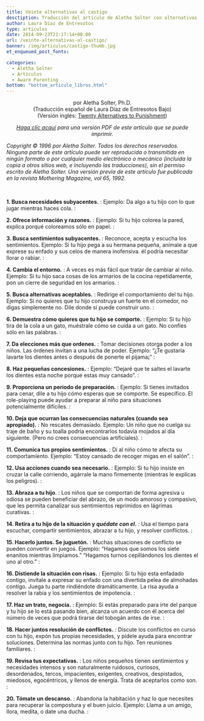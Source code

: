 ```yaml
---
title: Veinte alternativas al castigo
desctiption: Traducción del artículo de Aletha Solter con alternativas al castigo
author: Laura Díaz de Entresotos
type: articulos
date: 2014-09-23T21:17:14+00:00
url: /veinte-alternativas-al-castigo/
banner: /img/articulos/castigo-thumb.jpg
et_enqueued_post_fonts:

categories:
  - Aletha Solter
  - Artículos
  - Aware Parenting
bottom: "bottom_articulo_libros.html"
---
```

<center>
  por Aletha Solter, Ph.D.
</center>

<center>
  (Traducción español de Laura Díaz de Entresotos Bajo)
</center>

<center>
  (Versión inglés: <a href="http://www.awareparenting.com/twenty.htm">Twenty Alternatives to Punishment</a>)
</center>

<p style="text-align: center;">
  <em><a href="http://www.awareparenting.com/veintealternativas.pdf" target="new">Haga clic acquí</a> para una versión PDF de este artículo que se puede imprimir.</em>
</p>

_Copyright © 1996 por Aletha Solter. Todos los derechos reservados. Ninguna parte de este artículo puede ser reproducida o transmitida en ningún formato o por cualquier medio electrónico o mecánico (incluida la copia a otros sitios web, e incluyendo las traducciones), sin el permiso escrito de Aletha Solter. Una versión previa de este artículo fue publicada en la revista Mothering Magazine, vol 65, 1992._

&nbsp;

**1. Busca necesidades subyacentes.**
:   Ejemplo: Da algo a tu hijo con lo que jugar mientras haces cola.
:    

**2. Ofrece información y razones.**
:   Ejemplo: Si tu hijo colorea la pared, explica porqué coloreamos sólo en papel.
:    

**3. Busca sentimientos subyacentes.**
:   Reconoce, acepta y escucha los sentimientos. Ejemplo: Si tu hijo pega a su hermana pequeña, anímale a que exprese su enfado y sus celos de manera inofensiva. él podría necesitar llorar o rabiar.
:    

**4. Cambia el entorno.**
:   A veces es más fácil que tratar de cambiar al niño. Ejemplo: Si tu hijo saca cosas de los armarios de la cocina repetidamente, pon un cierre de seguridad en los armarios.
:    

**5. Busca alternativas aceptables.**
:   Redirige el comportamiento del tu hijo. Ejemplo: Si no quieres que tu hijo construya un fuerte en el comedor, no digas simplemente no. Dile donde sí puede construir uno.
:    

**6. Demuestra cómo quieres que tu hijo se comporte.**
:   Ejemplo: Si tu hijo tira de la cola a un gato, muéstrale cómo se cuida a un gato. No confíes sólo en las palabras.
:    

**7. Da elecciones más que ordenes.**
:   Tomar decisiones otorga poder a los niños. Las órdenes invitan a una lucha de poder. Ejemplo: “¿Te gustaría lavarte los dientes antes o después de ponerte el pijama¡”
:    

**8. Haz pequeñas concesiones.**
:   Ejemplo: “Dejaré que te saltes el lavarte los dientes esta noche porque estas muy cansado”.
:    

**9. Proporciona un periodo de preparación.**
:   Ejemplo: Si tienes invitados para cenar, dile a tu hijo cómo esperas que se comporte. Se específico. El role-playing puede ayudar a preparar al niño para situaciones potencialmente difíciles.
:    

**10. Deja que ocurran las consecuencias naturales (cuando sea apropiado).**
:   No rescates demasiado. Ejemplo: Un niño que no cuelga su traje de baño y su toalla podría encontrarlos todavía mojados al día siguiente. (Pero no crees consecuencias artificiales).
:    

**11. Comunica tus propios sentimientos.**
:   Di al niño cómo te afecta su comportamiento. Ejemplo: “Estoy cansado de recoger migas en el salón”.
:    

**12. Usa acciones cuando sea necesario.**
:   Ejemplo: Si tu hijo insiste en cruzar la calle corriendo, agárrale la mano firmemente (mientras le explicas los peligros).
:    

**13. Abraza a tu hijo**.
:   Los niños que se comportan de forma agresiva u odiosa se pueden beneficiar del abrazo, de un modo amoroso y compasivo, que les permita canalizar sus sentimientos reprimidos en lágrimas curativas.
:    

**14. Retira a tu hijo de la situación y _quédate con el_.**
:   Usa el tiempo para escuchar, compartir sentimientos, abrazar a tu hijo, y resolver conflictos.
:    

**15. Hacerlo juntos. Se juguetón.**
:   Muchas situaciones de conflicto se pueden convertir en juegos. Ejemplo: “Hagamos que somos los siete enanitos mientras limpiamos.” “Hagamos turnos cepillándonos los dientes el uno al otro.”
:    

**16. Distiende la situación con risas.**
:   Ejemplo: Si tu hijo esta enfadado contigo, invítale a expresar su enfado con una divertida pelea de almohadas contigo. Juega tu parte rindiéndote dramáticamente. La risa ayuda a resolver la rabia y los sentimientos de impotencia.
:    

**17. Haz un trato, negocia.**
:   Ejemplo: Si estás preparado para irte del parque y tu hijo se lo está pasando bien, alcanza un acuerdo con él acerca del número de veces que podrá tirarse del tobogán antes de irse.
:    

**18. Hacer juntos resolución de conflictos.**
:   Discute los conflictos en curso con tu hijo, expón tus propias necesidades, y pídele ayuda para encontrar soluciones. Determina las normas junto con tu hijo. Ten reuniones familiares.
:    

**19. Revisa tus expectativas.**
:   Los niños pequeños tienen sentimientos y necesidades intensos y son naturalmente ruidosos, curiosos, desordenados, tercos, impacientes, exigentes, creativos, despistados, miedosos, egocéntricos, y llenos de energía. Trata de aceptarlos como son.
:    

**20. Tómate un descanso.**
:   Abandona la habitación y haz lo que necesites para recuperar la compostura y el buen juicio. Ejemplo: Llama a un amigo, llora, medita, o date una ducha.
:   
